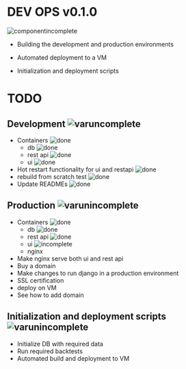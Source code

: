 # DEV OPS v0.1.0

![componentincomplete]

- Building the development and production environments

- Automated deployment to a VM

- Initialization and deployment scripts

# TODO

## Development ![varuncomplete]
- Containers ![done]
  - db ![done]
  - rest api ![done]
  - ui ![done]
- Hot restart functionality for ui and restapi ![done]
- rebuild from scratch test ![done]
- Update READMEs ![done]

## Production ![varunincomplete]
- Containers ![done]
  - db ![done]
  - rest api ![done]
  - ui ![incomplete]
  - nginx 
- Make nginx serve both ui and rest api 
- Buy a domain 
- Make changes to run django in a production environment 
- SSL certification
- deploy on VM
- See how to add domain

## Initialization and deployment scripts ![varunincomplete]
- Initialize DB with required data
- Run required backtests
- Automated build and deployment to VM

[done]: https://img.shields.io/badge/DONE-brightgreen
[incomplete]: https://img.shields.io/badge/INCOMPLETE-red
[varunincomplete]: https://img.shields.io/badge/VARUN-INCOMPLETE-red
[varuncomplete]: https://img.shields.io/badge/VARUN-COMPLETE-brightgreen
[dishaincomplete]: https://img.shields.io/badge/DISHA-INCOMPLETE-red
[dishacomplete]: https://img.shields.io/badge/DISHA-COMPLETE-brightgreen
[samrudhiincomplete]: https://img.shields.io/badge/SAMRUDHI-INCOMPLETE-red
[samrudhicomplete]: https://img.shields.io/badge/SAMRUDHI-COMPLETE-brightgreen
[hritikincomplete]: https://img.shields.io/badge/HRITIK-INCOMPLETE-red
[hritikcomplete]: https://img.shields.io/badge/HRITIK-COMPLETE-brightgreen
[bug]: https://img.shields.io/badge/BUG-red
[bugfixed]: https://img.shields.io/badge/BUG-FIXED-brightgreen
[featureincomplete]: https://img.shields.io/badge/FEATURE-INCOMPLETE-red
[featurecomplete]: https://img.shields.io/badge/FEATURE-COMPLETE-brightgreen
[componentincomplete]: https://img.shields.io/badge/COMPONENT-INCOMPLETE-red
[componentcomplete]: https://img.shields.io/badge/COMPONENT-COMPLETE-brightgreen
[phasecomplete]: https://img.shields.io/badge/PHASE-COMPLETE-brightgreen
[phaseincomplete]: https://img.shields.io/badge/PHASE-INCOMPLETE-red
[meetingincomplete]: https://img.shields.io/badge/MEETING-INCOMPLETE-red
[docincomplete]: https://img.shields.io/badge/DOC-INCOMPLETE-red
[doccomplete]: https://img.shields.io/badge/DOC-COMPLETE-brightgreen
